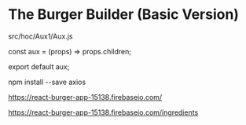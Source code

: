 # The Burger Builder (Basic Version)

src/hoc/Aux1/Aux.js

const aux = (props) => props.children;

export default aux;

npm install --save axios

https://react-burger-app-15138.firebaseio.com/

https://react-burger-app-15138.firebaseio.com/ingredients
